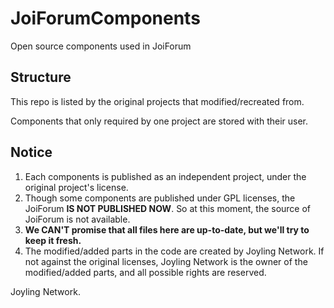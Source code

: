 # JoiForumComponents
Open source components used in JoiForum

## Structure
This repo is listed by the original projects that modified/recreated from.

Components that only required by one project are stored with their user.

## Notice
1. Each components is published as an independent project, under the original project's license.
2. Though some components are published under GPL licenses, the JoiForum **IS NOT PUBLISHED NOW**. So at this moment, the source of JoiForum is not available.
3. **We CAN'T promise that all files here are up-to-date, but we'll try to keep it fresh.**
4. The modified/added parts in the code are created by Joyling Network. If not against the original licenses, Joyling Network is the owner of the modified/added parts, and all possible rights are reserved.

Joyling Network.